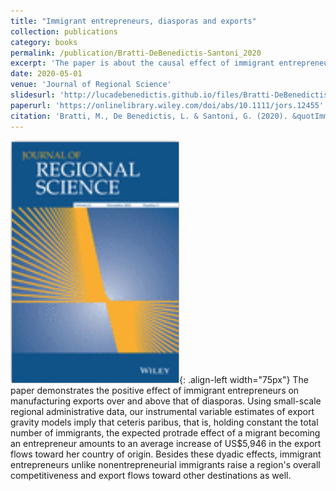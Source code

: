 ```yaml
---
title: "Immigrant entrepreneurs, diasporas and exports"
collection: publications
category: books
permalink: /publication/Bratti-DeBenedictis-Santoni_2020
excerpt: 'The paper is about the causal effect of immigrant entrepreneurs on trade flows at the province level.'
date: 2020-05-01
venue: 'Journal of Regional Science'
slidesurl: 'http://lucadebenedictis.github.io/files/Bratti-DeBenedictis-Santoni_2014 - Slides.pdf'
paperurl: 'https://onlinelibrary.wiley.com/doi/abs/10.1111/jors.12455'
citation: 'Bratti, M., De Benedictis, L. & Santoni, G. (2020). &quotImmigrant entrepreneurs, diasporas and exports&quot; <i>Journal of Regional Science</i>. 60(2), 249-272'
---
```


![Pub1](/images/JoRS.png){: .align-left width="75px"} The paper demonstrates the positive effect of immigrant entrepreneurs on manufacturing exports over and above that of diasporas. Using small-scale regional administrative data, our instrumental variable estimates of export gravity models imply that ceteris paribus, that is, holding constant the total number of immigrants, the expected protrade effect of a migrant becoming an entrepreneur amounts to an average increase of US$5,946 in the export flows toward her country of origin. Besides these dyadic effects, immigrant entrepreneurs unlike nonentrepreneurial immigrants raise a region's overall competitiveness and export flows toward other destinations as well.
